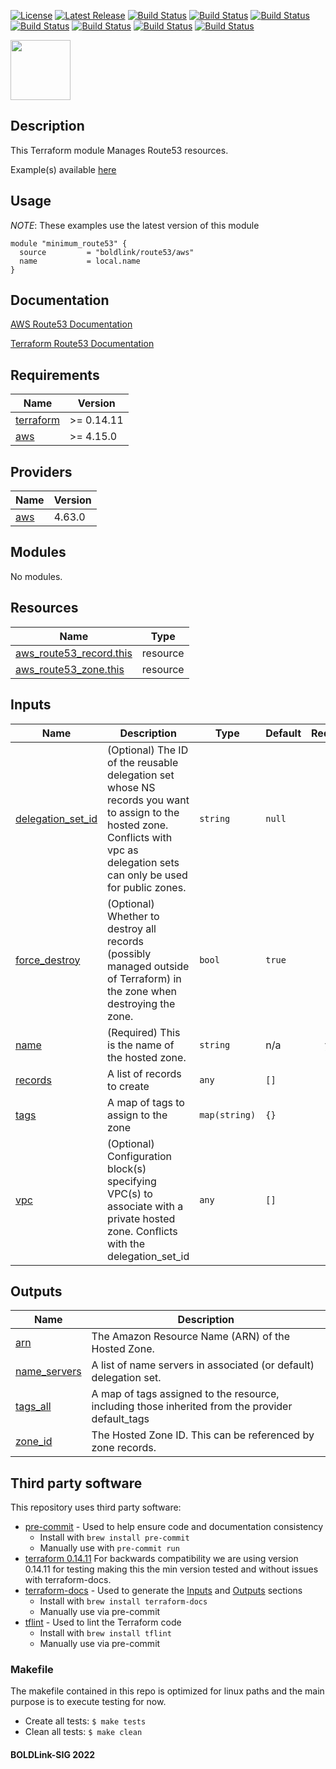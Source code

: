 [![License](https://img.shields.io/badge/License-Apache-blue.svg)](https://github.com/boldlink/terraform-aws-route53/blob/main/LICENSE)
[![Latest Release](https://img.shields.io/github/release/boldlink/terraform-aws-route53.svg)](https://github.com/boldlink/terraform-aws-route53/releases/latest)
[![Build Status](https://github.com/boldlink/terraform-aws-route53/actions/workflows/update.yaml/badge.svg)](https://github.com/boldlink/terraform-aws-route53/actions)
[![Build Status](https://github.com/boldlink/terraform-aws-route53/actions/workflows/release.yaml/badge.svg)](https://github.com/boldlink/terraform-aws-route53/actions)
[![Build Status](https://github.com/boldlink/terraform-aws-route53/actions/workflows/pre-commit.yaml/badge.svg)](https://github.com/boldlink/terraform-aws-route53/actions)
[![Build Status](https://github.com/boldlink/terraform-aws-route53/actions/workflows/pr-labeler.yaml/badge.svg)](https://github.com/boldlink/terraform-aws-route53/actions)
[![Build Status](https://github.com/boldlink/terraform-aws-route53/actions/workflows/module-examples-tests.yaml/badge.svg)](https://github.com/boldlink/terraform-aws-route53/actions)
[![Build Status](https://github.com/boldlink/terraform-aws-route53/actions/workflows/checkov.yaml/badge.svg)](https://github.com/boldlink/terraform-aws-route53/actions)
[![Build Status](https://github.com/boldlink/terraform-aws-route53/actions/workflows/auto-badge.yaml/badge.svg)](https://github.com/boldlink/terraform-aws-route53/actions)

[<img src="https://avatars.githubusercontent.com/u/25388280?s=200&v=4" width="96"/>](https://boldlink.io)

## Description
This Terraform module Manages Route53 resources.

Example(s) available [here](https://github.com/boldlink/terraform-aws-route53/tree/main/examples)

## Usage
*NOTE*: These examples use the latest version of this module

```console
module "minimum_route53" {
  source         = "boldlink/route53/aws"
  name           = local.name
}
```

## Documentation

[AWS Route53 Documentation ](https://docs.aws.amazon.com/Route53/latest/DeveloperGuide/Welcome.html)


[Terraform Route53 Documentation](https://registry.terraform.io/providers/hashicorp/aws/latest/docs/resources/route53_zone)

<!-- BEGINNING OF PRE-COMMIT-TERRAFORM DOCS HOOK -->
## Requirements

| Name | Version |
|------|---------|
| <a name="requirement_terraform"></a> [terraform](#requirement\_terraform) | >= 0.14.11 |
| <a name="requirement_aws"></a> [aws](#requirement\_aws) | >= 4.15.0 |

## Providers

| Name | Version |
|------|---------|
| <a name="provider_aws"></a> [aws](#provider\_aws) | 4.63.0 |

## Modules

No modules.

## Resources

| Name | Type |
|------|------|
| [aws_route53_record.this](https://registry.terraform.io/providers/hashicorp/aws/latest/docs/resources/route53_record) | resource |
| [aws_route53_zone.this](https://registry.terraform.io/providers/hashicorp/aws/latest/docs/resources/route53_zone) | resource |

## Inputs

| Name | Description | Type | Default | Required |
|------|-------------|------|---------|:--------:|
| <a name="input_delegation_set_id"></a> [delegation\_set\_id](#input\_delegation\_set\_id) | (Optional) The ID of the reusable delegation set whose NS records you want to assign to the hosted zone. Conflicts with vpc as delegation sets can only be used for public zones. | `string` | `null` | no |
| <a name="input_force_destroy"></a> [force\_destroy](#input\_force\_destroy) | (Optional) Whether to destroy all records (possibly managed outside of Terraform) in the zone when destroying the zone. | `bool` | `true` | no |
| <a name="input_name"></a> [name](#input\_name) | (Required) This is the name of the hosted zone. | `string` | n/a | yes |
| <a name="input_records"></a> [records](#input\_records) | A list of records to create | `any` | `[]` | no |
| <a name="input_tags"></a> [tags](#input\_tags) | A map of tags to assign to the zone | `map(string)` | `{}` | no |
| <a name="input_vpc"></a> [vpc](#input\_vpc) | (Optional) Configuration block(s) specifying VPC(s) to associate with a private hosted zone. Conflicts with the delegation\_set\_id | `any` | `[]` | no |

## Outputs

| Name | Description |
|------|-------------|
| <a name="output_arn"></a> [arn](#output\_arn) | The Amazon Resource Name (ARN) of the Hosted Zone. |
| <a name="output_name_servers"></a> [name\_servers](#output\_name\_servers) | A list of name servers in associated (or default) delegation set. |
| <a name="output_tags_all"></a> [tags\_all](#output\_tags\_all) | A map of tags assigned to the resource, including those inherited from the provider default\_tags |
| <a name="output_zone_id"></a> [zone\_id](#output\_zone\_id) | The Hosted Zone ID. This can be referenced by zone records. |
<!-- END OF PRE-COMMIT-TERRAFORM DOCS HOOK -->


## Third party software
This repository uses third party software:
* [pre-commit](https://pre-commit.com/) - Used to help ensure code and documentation consistency
  * Install with `brew install pre-commit`
  * Manually use with `pre-commit run`
* [terraform 0.14.11](https://releases.hashicorp.com/terraform/0.14.11/) For backwards compatibility we are using version 0.14.11 for testing making this the min version tested and without issues with terraform-docs.
* [terraform-docs](https://github.com/segmentio/terraform-docs) - Used to generate the [Inputs](#Inputs) and [Outputs](#Outputs) sections
  * Install with `brew install terraform-docs`
  * Manually use via pre-commit
* [tflint](https://github.com/terraform-linters/tflint) - Used to lint the Terraform code
  * Install with `brew install tflint`
  * Manually use via pre-commit

### Makefile
The makefile contained in this repo is optimized for linux paths and the main purpose is to execute testing for now.
* Create all tests:
`$ make tests`
* Clean all tests:
`$ make clean`

#### BOLDLink-SIG 2022
